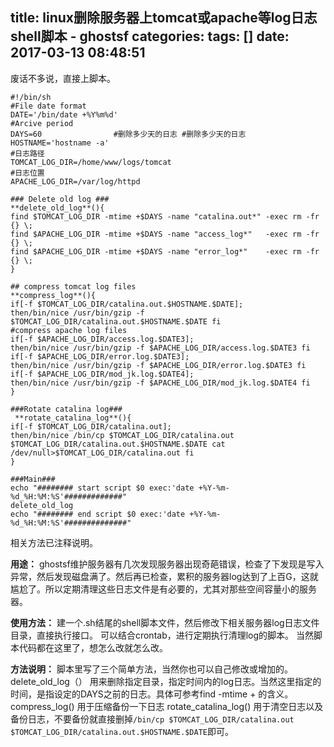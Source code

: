 title: linux删除服务器上tomcat或apache等log日志shell脚本 - ghostsf
categories: 
tags: []
date: 2017-03-13 08:48:51
---
废话不多说，直接上脚本。

    #!/bin/sh
    #File date format
    DATE='/bin/date +%Y%m%d'
    #Arcive period
    DAYS=60                #删除多少天的日志 #删除多少天的日志
    HOSTNAME='hostname -a'
    #日志路径
    TOMCAT_LOG_DIR=/home/www/logs/tomcat    
    #日志位置
    APACHE_LOG_DIR=/var/log/httpd

    ### Delete old log ###
    **delete_old_log**(){
    find $TOMCAT_LOG_DIR -mtime +$DAYS -name "catalina.out*" -exec rm -fr {} \;
    find $APACHE_LOG_DIR -mtime +$DAYS -name "access_log*"   -exec rm -fr {} \;
    find $APACHE_LOG_DIR -mtime +$DAYS -name "error_log*"    -exec rm -fr {} \;
    }

    ## compress tomcat log files
    **compress_log**(){
    if[-f $TOMCAT_LOG_DIR/catalina.out.$HOSTNAME.$DATE];
    then/bin/nice /usr/bin/gzip -f $TOMCAT_LOG_DIR/catalina.out.$HOSTNAME.$DATE fi
    #compress apache log files
    if[-f $APACHE_LOG_DIR/access.log.$DATE3];
    then/bin/nice /usr/bin/gzip -f $APACHE_LOG_DIR/access.log.$DATE3 fi
    if[-f $APACHE_LOG_DIR/error.log.$DATE3];
    then/bin/nice /usr/bin/gzip -f $APACHE_LOG_DIR/error.log.$DATE3 fi
    if[-f $APACHE_LOG_DIR/mod_jk.log.$DATE4];
    then/bin/nice /usr/bin/gzip -f $APACHE_LOG_DIR/mod_jk.log.$DATE4 fi
    }

    ###Rotate catalina log###
     **rotate_catalina_log**(){
    if[-f $TOMCAT_LOG_DIR/catalina.out];
    then/bin/nice /bin/cp $TOMCAT_LOG_DIR/catalina.out $TOMCAT_LOG_DIR/catalina.out.$HOSTNAME.$DATE cat /dev/null>$TOMCAT_LOG_DIR/catalina.out fi
    }

    ###Main###
    echo "######## start script $0 exec:'date +%Y-%m-%d_%H:%M:%S'#############"
    delete_old_log 
    echo "######## end script $0 exec:'date +%Y-%m-%d_%H:%M:%S'##############"


相关方法已注释说明。

**用途：**
ghostsf维护服务器有几次发现服务器出现奇葩错误，检查了下发现是写入异常，然后发现磁盘满了。然后再已检查，累积的服务器log达到了上百G，这就尴尬了。所以定期清理这些日志文件是有必要的，尤其对那些空间容量小的服务器。

**使用方法：**
建一个.sh结尾的shell脚本文件，然后修改下相关服务器log日志文件目录，直接执行接口。
可以结合crontab，进行定期执行清理log的脚本。
当然脚本代码都在这里了，想怎么改就怎么改。

**方法说明：**
脚本里写了三个简单方法，当然你也可以自己修改或增加的。
delete_old_log（） 用来删除指定目录，指定时间内的log日志。当然这里指定的时间，是指设定的DAYS之前的日志。具体可参考find -mtime + 的含义。
compress_log() 用于压缩备份一下日志
rotate_catalina_log() 用于清空日志以及备份日志，不要备份就直接删掉`/bin/cp $TOMCAT_LOG_DIR/catalina.out $TOMCAT_LOG_DIR/catalina.out.$HOSTNAME.$DATE`即可。

